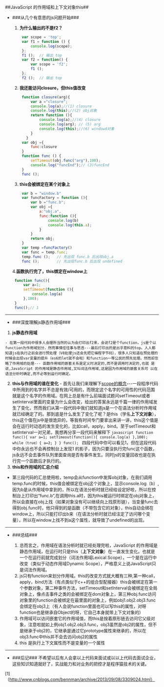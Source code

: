 ##JavaScript 的作用域和上下文对象this##

 - ###从几个有意思的js问题开始###

    1. **为什么输出的不是f2？**
    
        ```javascript
         var scope = 'top';
         var f1 = function () { 
             console.log(scope);
         };
         f1 ();  // 输出 top
         var f2 = function() { 
             var scope = 'f2'; 
             f1 ();
         };
         f2 ();  // 输出 top
        ```

    2. **我还能访问closure，但this值改变**
      
        ```javascript
         function closure(arg){
             var a ="closure";
             console.log(a);//(1) closure
             console.log(this);//(2) obj对象
             return function (){
                 console.log(a);//(4) closure
                 console.log(arg); // (5) arg
                 console.log(this);//(6) windowd对象
             }
           }
         var obj ={
             func:closure
         }
         function func () {
             setTimeout(obj.func("arg"),100);
             console.log("funcEnd");// (3)funcEnd
         }
         func ();
        ```
    3. **this会被绑定在某个对象上**
      
        ```javascript
         var b = "window.b"
         var funcFactory = function (){
             var b ="func.b";
             var obj ={
                 a:"obj.a",
                 func:function (){
                     console.log(b)
                     console.log(this.a);
                 }
             }
             return obj;
         }
         var temp =funcFactory()
         var func = temp.func;
         temp.func ();   // 先出现 func.b 后出现obj.a
         func ();        // 先出现func.b 后出现 undefined
        ```
   4.**函数执行完了，this绑定在window上**
      
    ```javascript
     function func(){
         var a=1;
         setTimeout(function (){
             console.log(a)
         },100);
     }
     func();// 1
    ``` 
        

*******

 - ###深度理解js静态作用域###
  1. **js静态作用域**
 
    - 在第一段代码中很多人会理所当然的认为会打印出f2来，会说f2是个function，js是个以function为作用域划分，然而事情往往事与愿违---最后打印出的是出乎意料的top。人人都知道js在执行之前会进行预处理（V8处理js还会先把它编程字节码），很多人只知道在预处理的时候会出现var变量的提升（es6的let就不会啦）和function一等公民的预先处理。然而却忽略了作用域的处理--- 函数作用域的嵌套关系是定义时决定的,而不是调用时决定的,也就 是说,JavaScript 的作用域是静态作用域,又叫词法作用域,这是因为作用域的嵌套关系可 以在语法分析时确定,而不必等到运行时确定。  
  2. **this与作用域的谁在变化**
    - 首先让我们来理解下<a href="https://en.wikipedia.org/wiki/Scope_(computer_science)">scope的概念</a>---一段程序代码中所用到的名字并不总是有效/可用的，而限定这个名字的可用性的代码范围就是这个名字的作用域。在网上总是有什么前端面试题问setTimeout或者setInterval里面的变量为什么会改变，给出的答案永远是千篇一律的作用域发生了变化，然而我们从第一段代码中我们就知道js是一个在语法分析时作用域就已经确定了的。那到底是什么发生了变化了呢？是this（学名**上下文对象**），this这个值在js中是很诡异的，等我有时间专门要拿出来讲一讲，this这个值是会在运行时动态的发生变化的，比如call，apply，bind。至于setTimeout和setInterval一对兄弟，我想再分享一段代码来解释下
    ```javascript
     function func(){
      var a=1;
      setTimeout(function(){
        console.log(a)
      },100);
      while（true）{
        a=2;
      }
    }
    func();
    ```
  四段代码中你可以看见1，但在这段代码中你永远也不会再控制台上发现1       的影子，因为只要没执行完func这个函数，js永远不会去事件队列里面查询是否有事件发生。同时js的变量回收也是在执行完一个函数后才执行的。
  3. **this和作用域的汇总介绍**
   - 第三段代码的汇总使用啦，temp会从function中发挥obj对象，在我们调用temp.func的时候，this值会被绑定在obj这个对象上，显示console.log（b）,因为b是从作用域中拿到的，所以在语法分析时就已经给设定好啦，所以在控制台上打印出“func.b”,在调用this.a时，因为this被运行时绑定在obj对象上，所以会直接在obj上找（如果对象没有可以继续向上找原形链），当变量func去得到obj.func时，他只得到的是函数（不带包含它的对象），this自动会绑在window上，所以只能打印出b来（在语法分析时就已经注定了访问哪个变量），所以在window上找不到a这个属性，就导致了undefined的出现。

-----
- ###总结###

  1. 总而言之，作用域在语法分析时就已经处理完啦，JavaScript 的作用域是静态作用域，在运行时只是this（**上下文对象**）在一直发生变化。也就是一个在运行前就完成划分（词法作用域Lexical Scope），一个是在运行中改变（类似于动态作用域Dynamic Scope），严格意义上说JavaScript只是词法作用域。
  2. js只有function来划分作用域。this的改变方式就大概有三种,第一种call，apply，bind方法（有点类似于c++的组合型配接器）this会被绑定在第一个参数对象，第二种事件方法，setTimeout和setInterval会被绑定在全局对象上，像点击事件之类的会被绑定在dom对象上，第三种obj.func访问对象里的function会被绑定在最里面的对象上，例如obj1.obj2.obj3.func会绑定在obj3上（有人会说function里面也可以写this的属性，对呀function也是继承自Object的呀，它自己本身就带上下文对象的）
  3. 作用域可以访问嵌套它的作用域值，而this是按着原形链去访问它父级对象，注意啦就如上例obj1.obj2.obj3.func，obj3虽然是obj2的属性，但不是继承于obj2的，它继承是通过它prototype属性来继承的，所以在obj3.func中this并不会去访问obj2的属性
  4. this 是执行上下文属性而不是变量的一个属性

*****
- ###后记###
    不希望以后有人会拿以上代码来面试或以以上代码去面试企业，这些知识知道就好了，实战能力和对业务的把控才是程序猿技术的关键。

[1]（http://www.cnblogs.com/bennman/archive/2013/09/08/3309024.html）
